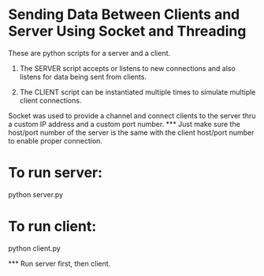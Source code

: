 # Sending Data Between Clients and Server Using Socket and Threading

These are python scripts for a server and a client.

1. The SERVER script accepts or listens to new connections and also listens for data being sent from clients.

2. The CLIENT script can be instantiated multiple times to simulate multiple client connections.

Socket was used to provide a channel and connect clients to the server thru a custom IP address and a custom port number.
*** Just make sure the host/port number of the server is the same with the client host/port number to enable proper connection.

# To run server:
python server.py

# To run client:
python client.py

*** Run server first, then client.

